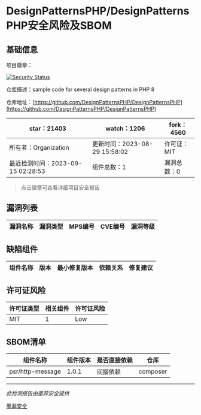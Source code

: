 # DesignPatternsPHP/DesignPatternsPHP安全风险及SBOM

## 基础信息

项目徽章：

[![Security Status](https://www.murphysec.com/platform3/v31/badge/1702388860176695296.svg)](https://www.murphysec.com/console/report/1691516166911971328/1702388860176695296)

仓库描述：sample code for several design patterns in PHP 8

仓库地址：[https://github.com/DesignPatternsPHP/DesignPatternsPHP](https://github.com/DesignPatternsPHP/DesignPatternsPHP)

| star：21403 | watch：1206 | fork：4560 |
| ----------- | -------------- | ------------ |
| 所有者：Organization | 更新时间：2023-08-29 15:58:02 | 许可证：MIT |
| 最近检测时间：2023-09-15 02:28:53 | 组件总数：1 | 漏洞总数：0 |

> 点击徽章可查看详细项目安全报告



## 漏洞列表

| 漏洞名称 | 漏洞类型 | MPS编号 | CVE编号 | 漏洞等级 |
| ------- | ------ | ------- | ------ | ----- |





## 缺陷组件

| 组件名称 | 版本 | 最小修复版本 | 依赖关系 | 修复建议 |
| -------- | ---- | ------------ | -------- | -------- |





## 许可证风险

| 许可证类型 | 相关组件 | 许可证风险 |
| ---------- | -------- | ---------- |
|MIT|1|Low|




## SBOM清单

| 组件名称 | 组件版本 | 是否直接依赖 | 仓库 |
| -------- | -------- | ------------ | ---- |
|psr/http-message|1.0.1|间接依赖|composer|


------

*此检测报告由墨菲安全提供*

[墨菲安全](www.murphysec.com)